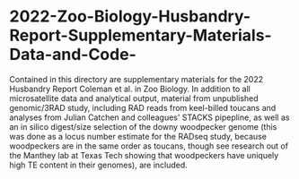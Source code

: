 # 2022-Zoo-Biology-Husbandry-Report-Supplementary-Materials-Data-and-Code-
Contained in this directory are supplementary materials for the 2022 Husbandry Report Coleman et al. in Zoo Biology. In addition to all microsatellite data and analytical output, material from unpublished genomic/3RAD study, including RAD reads from keel-billed toucans and analyses from Julian Catchen and colleagues' STACKS pipepline, as well as an in silico digest/size selection of the downy woodpecker genome (this was done as a locus number estimate for the RADseq study, because woodpeckers are in the same order as toucans, though see research out of the Manthey lab at Texas Tech showing that woodpeckers have uniquely high TE content in their genomes), are included. 
